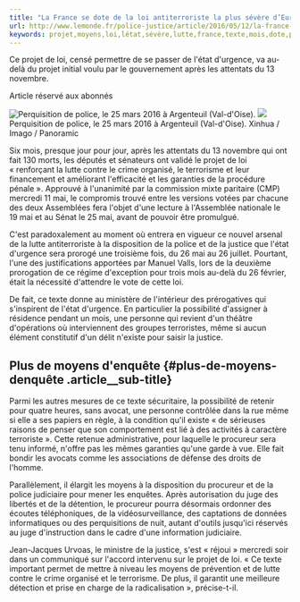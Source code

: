 ```yaml
---
title: "La France se dote de la loi antiterroriste la plus sévère d’Europe"
url: http://www.lemonde.fr/police-justice/article/2016/05/12/la-france-se-dote-de-la-loi-antiterroriste-la-plus-severe-d-europe_4918160_1653578.html
keywords: projet,moyens,loi,létat,sévère,lutte,france,texte,mois,dote,procureur,antiterroriste,durgence,mai,deurope
---
```

Ce projet de loi, censé permettre de se passer de l'état d'urgence, va au-delà du projet initial voulu par le gouvernement après les attentats du 13 novembre.

Article réservé aux abonnés

![Perquisition de police, le 25 mars 2016 à Argenteuil (Val-d'Oise).](https://img.lemde.fr/2016/05/12/0/0/5000/3333/688/0/60/0/97aebf0_22775-6ei2ms.jpg) ![](https://img.lemde.fr/2016/05/12/0/0/5000/3333/688/0/60/0/97aebf0_22775-6ei2ms.jpg) Perquisition de police, le 25 mars 2016 à Argenteuil (Val-d'Oise). Xinhua / Imago / Panoramic

Six mois, presque jour pour jour, après les attentats du 13 novembre qui ont fait 130 morts, les députés et sénateurs ont validé le projet de loi « renforçant la lutte contre le crime organisé, le terrorisme et leur financement et améliorant l'efficacité et les garanties de la procédure pénale ». Approuvé à l'unanimité par la commission mixte paritaire (CMP) mercredi 11 mai, le compromis trouvé entre les versions votées par chacune des deux Assemblées fera l'objet d'une lecture à l'Assemblée nationale le 19 mai et au Sénat le 25 mai, avant de pouvoir être promulgué.

C'est paradoxalement au moment où entrera en vigueur ce nouvel arsenal de la lutte antiterroriste à la disposition de la police et de la justice que l'état d'urgence sera prorogé une troisième fois, du 26 mai au 26 juillet. Pourtant, l'une des justifications apportées par Manuel Valls, lors de la deuxième prorogation de ce régime d'exception pour trois mois au-delà du 26 février, était la nécessité d'attendre le vote de cette loi.

De fait, ce texte donne au ministère de l'intérieur des prérogatives qui s'inspirent de l'état d'urgence. En particulier la possibilité d'assigner à résidence pendant un mois, une personne qui revient d'un théâtre d'opérations où interviennent des groupes terroristes, même si aucun élément constitutif d'un délit n'existe pour saisir la justice.

Plus de moyens d'enquête {#plus-de-moyens-denquête .article__sub-title}
------------------------

Parmi les autres mesures de ce texte sécuritaire, la possibilité de retenir pour quatre heures, sans avocat, une personne contrôlée dans la rue même si elle a ses papiers en règle, à la condition qu'il existe « de sérieuses raisons de penser que son comportement est lié à des activités à caractère terroriste ». Cette retenue administrative, pour laquelle le procureur sera tenu informé, n'offre pas les mêmes garanties qu'une garde à vue. Elle fait bondir les avocats comme les associations de défense des droits de l'homme.

Parallèlement, il élargit les moyens à la disposition du procureur et de la police judiciaire pour mener les enquêtes. Après autorisation du juge des libertés et de la détention, le procureur pourra désormais ordonner des écoutes téléphoniques, de la vidéosurveillance, des captations de données informatiques ou des perquisitions de nuit, autant d'outils jusqu'ici réservés au juge d'instruction dans le cadre d'une information judiciaire.

Jean-Jacques Urvoas, le ministre de la justice, s'est « réjoui » mercredi soir dans un communiqué sur l'accord intervenu sur le projet de loi. « Ce texte important permet de mettre à niveau les moyens de prévention et de lutte contre le crime organisé et le terrorisme. De plus, il garantit une meilleure détection et prise en charge de la radicalisation », précise-t-il.
